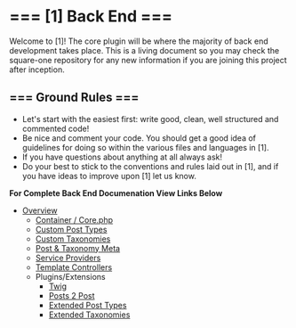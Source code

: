 #  === [1] Back End ===


Welcome to [1]! The core plugin will be where the majority of back end development takes place.  This is a living document so you may check the square-one repository for any new information if you are joining this project after inception.


##  === Ground Rules ===


* Let's start with the easiest first: write good, clean, well structured and commented code!
* Be nice and comment your code. You should get a good idea of guidelines for doing so within the various files and languages in [1].
* If you have questions about anything at all always ask!
* Do your best to stick to the conventions and rules laid out in [1], and if you have ideas to improve upon [1] let us know.

**For Complete Back End Documenation View Links Below**

* [Overview](/docs/backend/README.md)
    * [Container / Core.php](/docs/backend/container.md)
    * [Custom Post Types](/docs/backend/post-types.md)
    * [Custom Taxonomies](/docs/backend/taxonomies.md)
    * [Post & Taxonomy Meta](/docs/backend/post-meta.md)
    * [Service Providers](/docs/backend/service-providers.md)
    * [Template Controllers](/docs/backend/data.md)
    * Plugins/Extensions
        * [Twig](https://twig.symfony.com/)
        * [Posts 2 Post](https://github.com/scribu/wp-posts-to-posts/wiki)
        * [Extended Post Types](https://github.com/johnbillion/extended-cpts/blob/master/README.md)
        * [Extended Taxonomies](https://github.com/johnbillion/extended-taxos/blob/master/README.md)